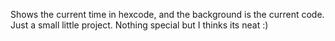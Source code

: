 Shows the current time in hexcode, and the background is the current code. 
Just a small little project. Nothing special but I thinks its neat :)
